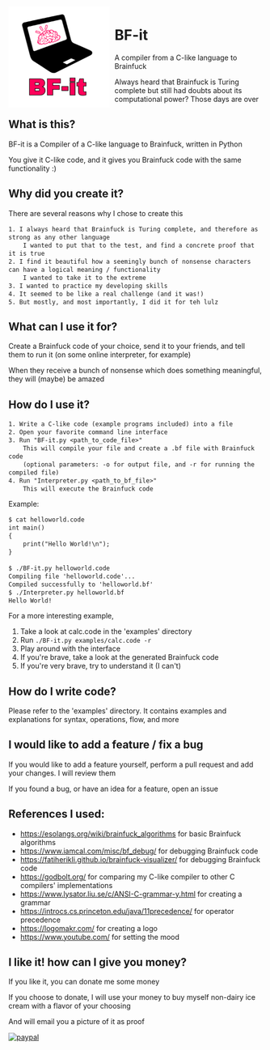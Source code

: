 <img width="200" height="200" align="left" style="float: left; margin: 0 10px 0 0;" alt="BF-it logo" src="images/logo.png?sanitize=true">

# **BF-it**
A compiler from a C-like language to Brainfuck

Always heard that Brainfuck is Turing complete but still had doubts about its computational power?
Those days are over


## What is this?
BF-it is a Compiler of a C-like language to Brainfuck, written in Python

You give it C-like code, and it gives you Brainfuck code with the same functionality :)


## Why did you create it?
There are several reasons why I chose to create this
```
1. I always heard that Brainfuck is Turing complete, and therefore as strong as any other language
	I wanted to put that to the test, and find a concrete proof that it is true
2. I find it beautiful how a seemingly bunch of nonsense characters can have a logical meaning / functionality
	I wanted to take it to the extreme
3. I wanted to practice my developing skills
4. It seemed to be like a real challenge (and it was!)
5. But mostly, and most importantly, I did it for teh lulz
```

## What can I use it for?
Create a Brainfuck code of your choice, send it to your friends, and tell them to run it (on some online interpreter, for example)

When they receive a bunch of nonsense which does something meaningful, they will (maybe) be amazed


## How do I use it?
```
1. Write a C-like code (example programs included) into a file
2. Open your favorite command line interface
3. Run "BF-it.py <path_to_code_file>"
	This will compile your file and create a .bf file with Brainfuck code
	(optional parameters: -o for output file, and -r for running the compiled file)
4. Run "Interpreter.py <path_to_bf_file>"
	This will execute the Brainfuck code
```
Example:
```
$ cat helloworld.code
int main()
{
    print("Hello World!\n");
}

$ ./BF-it.py helloworld.code
Compiling file 'helloworld.code'...
Compiled successfully to 'helloworld.bf'
$ ./Interpreter.py helloworld.bf
Hello World!
```

For a more interesting example,
1. Take a look at calc.code in the 'examples' directory
2. Run ```./BF-it.py examples/calc.code -r```
3. Play around with the interface
4. If you're brave, take a look at the generated Brainfuck code
5. If you're very brave, try to understand it (I can't)

## How do I write code?
Please refer to the 'examples' directory.
It contains examples and explanations for syntax, operations, flow, and more


## I would like to add a feature / fix a bug
If you would like to add a feature yourself, perform a pull request and add your changes. I will review them

If you found a bug, or have an idea for a feature, open an issue



## References I used:
* https://esolangs.org/wiki/brainfuck_algorithms for basic Brainfuck algorithms
* https://www.iamcal.com/misc/bf_debug/ for debugging Brainfuck code
* https://fatiherikli.github.io/brainfuck-visualizer/ for debugging Brainfuck code
* https://godbolt.org/ for comparing my C-like compiler to other C compilers' implementations
* https://www.lysator.liu.se/c/ANSI-C-grammar-y.html for creating a grammar
* https://introcs.cs.princeton.edu/java/11precedence/ for operator precedence
* https://logomakr.com/ for creating a logo
* https://www.youtube.com/ for setting the mood

	
	
## I like it! how can I give you money?
If you like it, you can donate me some money

If you choose to donate, I will use your money to buy myself non-dairy ice cream
with a flavor of your choosing

And will email you a picture of it as proof
	
[![paypal](https://www.paypalobjects.com/en_US/i/btn/btn_donateCC_LG.gif)](https://www.paypal.com/cgi-bin/webscr?cmd=_s-xclick&hosted_button_id=F9A8U8H2F7QKJ)

